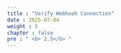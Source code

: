 ```yaml
---
title : "Verify Webhook Connection"
date : 2025-07-04
weight : 5
chapter : false
pre : " <b> 2.5</b> "
---
```


